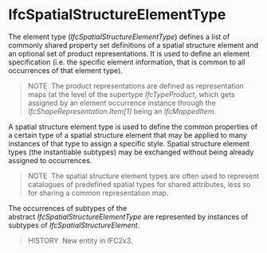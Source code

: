 # IfcSpatialStructureElementType

The element type (_IfcSpatialStructureElementType_) defines a list of commonly shared property set definitions of a spatial structure element and an optional set of product representations. It is used to define an element specification (i.e. the specific element information, that is common to all occurrences of that element type).

> NOTE  The product representations are defined as representation maps (at the level of the supertype _IfcTypeProduct_, which gets assigned by an element occurrence instance through the _IfcShapeRepresentation.Item[1]_ being an _IfcMappedItem_.
>

A spatial structure element type is used to define the common properties of a certain type of a spatial structure element that may be applied to many instances of that type to assign a specific style. Spatial structure element types (the instantiable subtypes) may be exchanged without being already assigned to occurrences.

> NOTE  The spatial structure element types are often used to represent catalogues of predefined spatial types for shared attributes, less so for sharing a common representation map.

The occurrences of subtypes of the abstract _IfcSpatialStructureElementType_ are represented by instances of subtypes of _IfcSpatialStructureElement_.

> HISTORY  New entity in IFC2x3.
